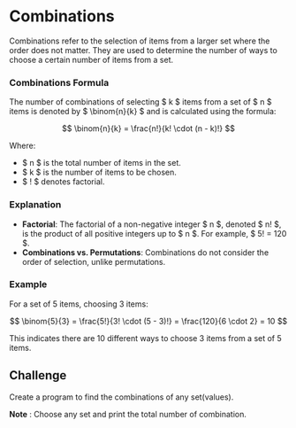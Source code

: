 # Combinations

Combinations refer to the selection of items from a larger set where the order does not matter. They are used to determine the number of ways to choose a certain number of items from a set.

### Combinations Formula

The number of combinations of selecting $ k $ items from a set of $ n $ items is denoted by $ \binom{n}{k} $ and is calculated using the formula:

$$
\binom{n}{k} = \frac{n!}{k! \cdot (n - k)!}
$$

Where:

- $ n $ is the total number of items in the set.
- $ k $ is the number of items to be chosen.
- $ ! $ denotes factorial.

### Explanation

- **Factorial**: The factorial of a non-negative integer $ n $, denoted $ n! $, is the product of all positive integers up to $ n $. For example, $ 5! = 120 $.
- **Combinations vs. Permutations**: Combinations do not consider the order of selection, unlike permutations.

### Example

For a set of 5 items, choosing 3 items:

$$
\binom{5}{3} = \frac{5!}{3! \cdot (5 - 3)!} = \frac{120}{6 \cdot 2} = 10
$$

This indicates there are 10 different ways to choose 3 items from a set of 5 items.

## Challenge

Create a program to find the combinations of any set(values).

**Note** : Choose any set and print the total number of combination.